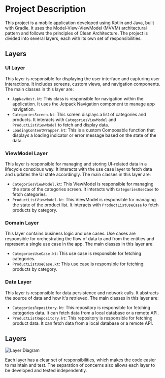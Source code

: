 # Project Description

This project is a mobile application developed using Kotlin and Java, built with Gradle. It uses the Model-View-ViewModel (MVVM) architectural pattern and follows the principles of Clean Architecture. The project is divided into several layers, each with its own set of responsibilities.

## Layers

### UI Layer

This layer is responsible for displaying the user interface and capturing user interactions. It includes screens, custom views, and navigation components. The main classes in this layer are:

- `AppNavHost.kt`: This class is responsible for navigation within the application. It uses the Jetpack Navigation component to manage app navigation.
- `CategoriesScreen.kt`: This screen displays a list of categories and products. It interacts with `CategoriesViewModel` and `ProductListViewModel` to fetch and display data.
- `LoadingContentWrapper.kt`: This is a custom Composable function that displays a loading indicator or error message based on the state of the data.

### ViewModel Layer

This layer is responsible for managing and storing UI-related data in a lifecycle conscious way. It interacts with the use case layer to fetch data and updates the UI state accordingly. The main classes in this layer are:

- `CategoriesViewModel.kt`: This ViewModel is responsible for managing the state of the categories screen. It interacts with `CategoriesUseCase` to fetch categories.
- `ProductListViewModel.kt`: This ViewModel is responsible for managing the state of the product list. It interacts with `ProductListUseCase` to fetch products by category.

### Domain Layer

This layer contains business logic and use cases. Use cases are responsible for orchestrating the flow of data to and from the entities and represent a single use case in the app. The main classes in this layer are:

- `CategoriesUseCase.kt`: This use case is responsible for fetching categories.
- `ProductListUseCase.kt`: This use case is responsible for fetching products by category.

### Data Layer

This layer is responsible for data persistence and network calls. It abstracts the source of data and how it's retrieved. The main classes in this layer are:

- `CategoriesRepository.kt`: This repository is responsible for fetching categories data. It can fetch data from a local database or a remote API.
- `ProductListRepository.kt`: This repository is responsible for fetching product data. It can fetch data from a local database or a remote API.

## Layers
![Layer Diagram](Images/example.png)

Each layer has a clear set of responsibilities, which makes the code easier to maintain and test. The separation of concerns also allows each layer to be developed and tested independently.